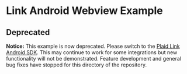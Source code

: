 # Link Android Webview Example
## **Deprecated**
**Notice:** This example is now deprecated. Please switch to the [Plaid Link Android SDK](https://github.com/plaid/plaid-link-android). This may continue to work for some integrations but new functionality will not be demonstrated. Feature development and general bug fixes have stopped for this directory of the repository.
